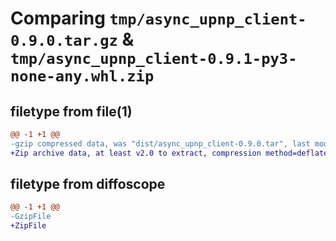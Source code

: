 # Comparing `tmp/async_upnp_client-0.9.0.tar.gz` & `tmp/async_upnp_client-0.9.1-py3-none-any.whl.zip`

## filetype from file(1)

```diff
@@ -1 +1 @@
-gzip compressed data, was "dist/async_upnp_client-0.9.0.tar", last modified: Sun Mar 18 16:25:34 2018, max compression
+Zip archive data, at least v2.0 to extract, compression method=deflate
```

## filetype from diffoscope

```diff
@@ -1 +1 @@
-GzipFile
+ZipFile
```

